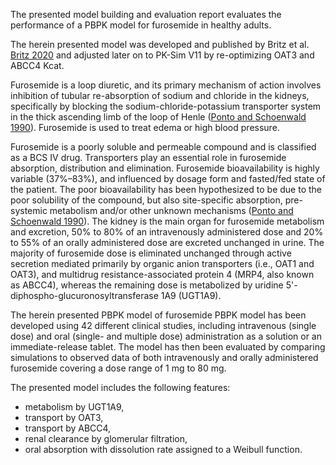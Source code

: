 The presented model building and evaluation report evaluates the performance of a PBPK model for furosemide in healthy adults.

The herein presented model was developed and published by Britz et al. [Britz 2020](#5-references) and adjusted later on to PK-Sim V11 by re-optimizing OAT3 and ABCC4 Kcat. 

Furosemide is a loop diuretic, and its primary mechanism of action involves inhibition of tubular re-absorption of sodium and chloride in the kidneys, specifically by blocking the sodium-chloride-potassium transporter system in the thick ascending limb of the loop of Henle ([Ponto and Schoenwald 1990](#5-references)). Furosemide is used to treat edema or high blood pressure.

Furosemide is a poorly soluble and permeable compound and is classified as a BCS IV drug. Transporters play an essential role in
furosemide absorption, distribution and elimination. Furosemide bioavailability is highly variable (37%–83%), and influenced by dosage form and fasted/fed state of the patient. The poor bioavailability has been hypothesized to be due to the poor solubility of the compound, but also site-specific absorption, pre-systemic metabolism and/or other unknown mechanisms ([Ponto and Schoenwald 1990](#5-references)). 
The kidney is the main organ for furosemide metabolism and excretion, 50% to 80% of an intravenously administered dose and 20% to 55% of an orally administered dose are excreted unchanged in urine. The majority of furosemide dose is eliminated unchanged through active secretion mediated primarily by organic anion transporters (i.e., OAT1 and OAT3), and multidrug resistance-associated protein 4 (MRP4, also known as ABCC4), whereas the remaining dose is metabolized by uridine 5'-diphospho-glucuronosyltransferase 1A9 (UGT1A9).

The herein presented PBPK model of furosemide PBPK model has been developed using 42 different clinical studies, including intravenous (single dose) and oral (single- and multiple dose) administration as a solution or an immediate-release tablet. The model has then been evaluated by comparing simulations to observed data of both intravenously and orally administered furosemide covering a dose range of 1 mg to 80 mg. 

The presented model includes the following features:

- metabolism by UGT1A9,
- transport by OAT3,
- transport by ABCC4,
- renal clearance by glomerular filtration,
- oral absorption with dissolution rate assigned to a Weibull function.
